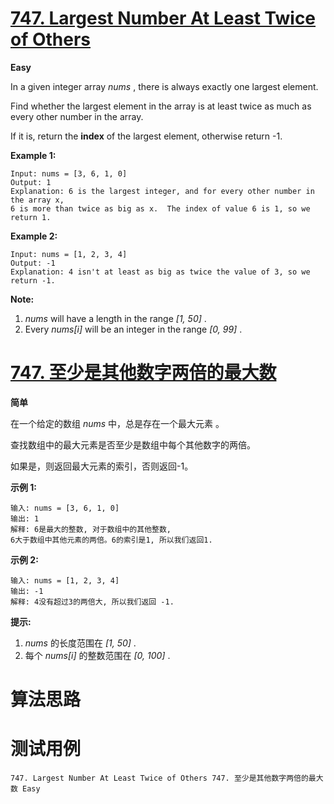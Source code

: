 # [747. Largest Number At Least Twice of Others][enTitle]

**Easy**

In a given integer array  *nums* , there is always exactly one largest element.

Find whether the largest element in the array is at least twice as much as every other number in the array.

If it is, return the **index**  of the largest element, otherwise return -1.

**Example 1:** 

```
Input: nums = [3, 6, 1, 0]
Output: 1
Explanation: 6 is the largest integer, and for every other number in the array x,
6 is more than twice as big as x.  The index of value 6 is 1, so we return 1.

```



**Example 2:** 

```
Input: nums = [1, 2, 3, 4]
Output: -1
Explanation: 4 isn't at least as big as twice the value of 3, so we return -1.

```



**Note:** 

1.  *nums*  will have a length in the range  *[1, 50]* . 
2. Every  *nums[i]*  will be an integer in the range  *[0, 99]* .




# [747. 至少是其他数字两倍的最大数][cnTitle]

**简单**

在一个给定的数组 *nums* 中，总是存在一个最大元素 。

查找数组中的最大元素是否至少是数组中每个其他数字的两倍。

如果是，则返回最大元素的索引，否则返回-1。

**示例 1:** 

```
输入: nums = [3, 6, 1, 0]
输出: 1
解释: 6是最大的整数, 对于数组中的其他整数,
6大于数组中其他元素的两倍。6的索引是1, 所以我们返回1.

```



**示例 2:** 

```
输入: nums = [1, 2, 3, 4]
输出: -1
解释: 4没有超过3的两倍大, 所以我们返回 -1.

```



**提示:** 

1.  *nums*  的长度范围在 *[1, 50]* . 
2. 每个  *nums[i]*  的整数范围在  *[0, 100]* .




# 算法思路

# 测试用例
```
747. Largest Number At Least Twice of Others 747. 至少是其他数字两倍的最大数 Easy
```

[enTitle]: https://leetcode.com/problems/largest-number-at-least-twice-of-others/
[cnTitle]: https://leetcode-cn.com/problems/largest-number-at-least-twice-of-others/
